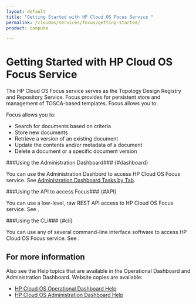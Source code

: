 ```yaml
---
layout: default
title: "Getting Started with HP Cloud OS Focus Service "
permalink: /cloudos/services/focus/getting-started/
product: compute

---
```

<!--PUBLISHED-->
# Getting Started with HP Cloud OS Focus Service #

<!-- modeled after HP Cloud Networking Getting Started (network.getting.started.md); text from docs.hpcloud.com/cloudos/prepare/overview/ -->

The HP Cloud OS Focus service serves as the Topology Design Registry and Repository Service. Focus provides for persistent store and management of TOSCA-based templates. Focus allows you to:

Focus allows you to:

- Search for documents based on criteria
- Store new documents
- Retrieve a version of an existing document
- Update the contents and/or metadata of a document
- Delete a document or a specific document version


###Using the Administration Dashboard### {#dashboard}

You can use the Administration Dashbord to access HP Cloud OS Focus service. See [Administration Dashboard Tasks by Tab](/cloudos/manage/administration-dashboard/tasks-by-tab/).

###Using the API to access Focus### {#API}
 
You can use a low-level, raw REST API access to HP Cloud OS Focus service. See .

###Using the CLI### {#cli}

You can use any of several command-line interface software to access HP Cloud OS Focus service. See .


## For more information ##
Also see the Help topics that are available in the Operational Dashboard and Administration Dashboard.  Website copies are available:

* [HP Cloud OS Operational Dashboard Help](/cloudos/manage/operational-dashboard/)
* [HP Cloud OS Administration Dashboard Help](/cloudos/manage/administration-dashboard/)